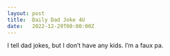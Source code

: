 ```yaml
---
layout: post
title:  Daily Dad Joke 4U
date:   2022-12-29T00:00:00Z
---
```

I tell dad jokes, but I don’t have any kids. I’m a faux pa.

